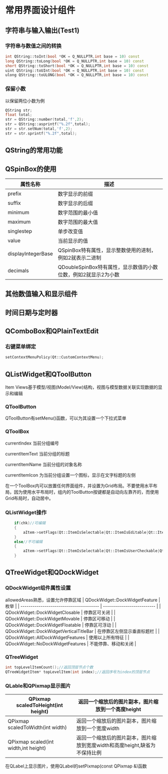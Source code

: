 # 常用界面设计组件

## 字符串与输入输出(Test1)

### 字符串与数值之间的转换

```C++
int QString::toInt(bool *OK = Q_NULLPTR,int base = 10) const
long QString::toLong(bool *OK = Q_NULLPTR,int base = 10) const
short QString::toShort(bool *OK = Q_NULLPTR,int base = 10) const
uint QString::toUInt(bool *OK = Q_NULLPTR,int base = 10) const
ulong QString::toULONG(bool *OK = Q_NULLPTR,int base = 10) const
```

### 保留小数

以保留两位小数为例

```C++
QString str;
float total;
str = QString::number(total,'f',2);
str = QString::asprintf("%.2f",total);
str = str.setNum(total,'f',2);
str = str.sprintf("%.2f",total);
```

## QString的常用功能

## QSpinBox的使用

| 属性名称           | 描述                                                           |
| ------------------ | -------------------------------------------------------------- |
| prefix             | 数字显示的前缀                                                 |
| suffix             | 数字显示的后缀                                                 |
| minimum            | 数字范围的最小值                                               |
| maximum            | 数字范围的最大值                                               |
| singlestep         | 单步改变值                                                     |
| value              | 当前显示的值                                                   |
| displayIntegerBase | QSpinBox特有属性，显示整数使用的进制，例如2就表示二进制        |
| decimals           | QDoubleSpinBox特有属性，显示数值的小数位数，例如2就显示2为小数 |

## 其他数值输入和显示组件

## 时间日期与定时器

## QComboBox和QPlainTextEdit

### 右键菜单绑定

```C++
setContextMenuPolicy(Qt::CustomContextMenu);

```

## QListWidget和QToolButton

Item Views基于模型/视图(Model/View)结构，视图与模型数据关联实现数据的显示和编辑

### QToolButton

QToolButton有setMenu()函数，可以为其设置一个下拉式菜单

### QToolBox

currentIndex 当前分组编号

currentItemText 当前分组的标题

currentItemName 当前分组的对象名称

currentItemIcon 为当前分组设置一个图标，显示在文字标题的左侧

在一个ToolBox内可以放置任何界面组件，并设置为Grid布局。不要使用水平布局，因为使用水平布局时，组内的ToolButton按键都是自动向左靠齐的，而使用Grid布局时，自动居中。

### QListWidget操作

```c++
    if(chk)//可编辑
    {
        aItem->setFlags(Qt::ItemIsSelectable|Qt::ItemIsEditable|Qt::ItemIsUserCheckable|Qt::ItemIsEnabled);
    }
    else//不可编辑
    {
        aItem->setFlags(Qt::ItemIsSelectable|Qt::ItemIsUserCheckable|Qt::ItemIsEnabled);
    }
```

## QTreeWidget和QDockWidget

### QDockWidget组件属性设置

allowedAreas熟悉，设置允许停靠区域
| QDockWidget::DockWidgetFeature          | 枚举                       |
| --------------------------------------- | -------------------------- |
| QDockWidget::DockWidgetClosable         | 停靠区可关闭               |
| QDockWidget::DockWidgetMovable          | 停靠区可移动               |
| QDockWidget::DockWidgetFloatable        | 停靠区可浮动               |
| QDockWidget::DockWidgetVerticalTitleBar | 在停靠区左侧显示垂直标题栏 |
| QDockWidget::AllDockWidgetFeatures      | 使用以上所有特征           |
| QDockWidget::NoDockWidgetFeatures       | 不能停靠、移动和关闭       |

### QTreeWidget

```c++
int topLevelItemCount();//返回顶层节点个数
QTreeWidgetItem* topLevelItem(int index);//返回序号为index的顶层节点
```

### QLable和QPixmap显示图片

| QPixmap scaledToHeight(int height)   | 返回一个缩放后的图片副本，图片缩放到一个高度height           |
| ------------------------------------ | ------------------------------------------------------------ |
| QPixmap scaledToWidth(int width)     | 返回一个缩放后的图片副本，图片缩放到一个宽度width            |
| QPixmap scaled(int width,int height) | 返回一个缩放后的图片副本，图片缩放到宽度width和高度height,缺省为不保持比例 |

在QLabel上显示图片，使用QLabel的setPixmap(const QPixmap &)函数